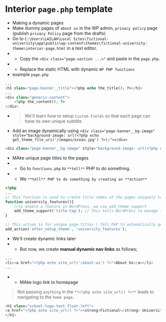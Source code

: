 # Interior `page.php` template
- Making a dynamic pages
- Make dummy pages of `about us` in the WP admin, `privacy policy` page (publish `privacy Policy` page from the drafts)
- Go to `C:\Users\LAILAH\Local Sites\fictional-university\app\public\wp-content\themes\fictional-university-theme\interior-page.html` in a text editor.
- - Copy the `<div class="page-section ...>"` and paste in the `page.php`.
- - Replace the static HTML with dynamic `WP PHP functions`
- example `page.php`
```php
...
<h1 class="page-banner__title"><?php echo the_title(); ?></h1>
...
<div class="generic-content">
    <?php the_content(); ?>
</div>
```

- > We'll learn how to setup `Custom Fields` so that each page can have its own unique subtitle.

- Add an image dynamically using `<div class="page-banner__bg-image" style="background-image: url(<?php echo get_theme_file_uri('/images/ocean.jpg') ?>);"></div>`
```php
<div class="page-banner__bg-image" style="background-image: url(<?php echo get_theme_file_uri('/images/ocean.jpg') ?>);"></div>
```

- MAke unique page titles to the pages
- - Go to `functions.php` to `**tell**` PHP to do something.
- - We `**tell** PHP to do something by creating an **action**`
```php
<?php
...
// This function is used to create title names of the pages uniquely to that page
function university_features(){
    //to enable a feature in WordPress, we use add_theme_support
    add_theme_support('title-tag'); // This tells WordPress to manage the title tag automatically
}

// This action is for unique page titles | Tell PHP to automatically generate an appropriate title tag for each page
add_action('after_setup_theme', 'university_features');
```

- We'll create dynamic links later
- - But now, we create **manual dynamic nav links** as follows;
```php
...
<li><a href="<?php echo site_url('/about-us') ?>">About Us</a></li>
...
```
- - MAke logo link to homepage
> Not passing `anything` in the `**<?php echo site_url() ?>**` leads to navigating to the `home page.`
```php
<h1 class="school-logo-text float-left"> 
<a href="<?php echo site_url() ?>"><strong>Fictional</strong> University</a>
</h1>
```


